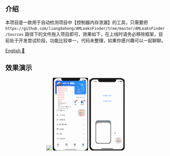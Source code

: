 ## 介绍

本项目是一款用于自动检测项目中【控制器内存泄漏】的工具，只需要把 `https://github.com/liangdahong/AMLeaksFinder/tree/master/AMLeaksFinder/Sources` 路径下的文件拖入项目即可，效果如下，在上线时请务必移除框架，目前处于开发尝试阶段，功能比较单一，代码未整理，如果你感兴趣可以一起聊聊。

[English 📔](README.md)

## 效果演示

<p align="center">
    <img  width="22%" src="Images/001.gif"/>
    <img  width="22%" src="Images/002.gif"/>
    <img  width="22%" src="Images/003.gif"/>
<p/>
